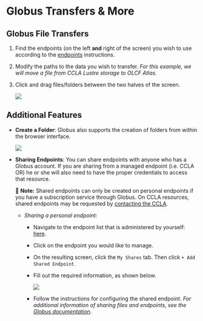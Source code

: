 # Globus Transfers & More

## Globus File Transfers

1. Find the endpoints \(on the left **and** right of the screen\) you wish to use according to the [endpoints](globus-endpoints.md) instructions.
2. Modify the paths to the data you wish to transfer. _For this example, we will move a file from CCLA Lustre storage to OLCF Atlas._
3. Click and drag files/folders between the two halves of the screen.   

   [![](https://github.com/wendikristine/documentation-template/tree/62a326e16ecef2ff128ef0b976de12c16f6ea062/data-transfer-and-storage/screenshots/globus-transfer.png)](https://github.com/wendikristine/documentation-template/tree/62a326e16ecef2ff128ef0b976de12c16f6ea062/data-transfer-and-storage/screenshots/globus-transfer.png)   

## Additional Features

* **Create a Folder**: Globus also supports the creation of folders from within the browser interface.   

  [![](https://github.com/wendikristine/documentation-template/tree/62a326e16ecef2ff128ef0b976de12c16f6ea062/data-transfer-and-storage/screenshots/globus-menu.png)](https://github.com/wendikristine/documentation-template/tree/62a326e16ecef2ff128ef0b976de12c16f6ea062/data-transfer-and-storage/screenshots/globus-menu.png)   

* **Sharing Endpoints**: You can share endpoints with anyone who has a Globus account. If you are sharing from a managed endpoint \(i.e. CCLA OR\) he or she will also need to have the proper credentials to access that resource.   

  📝 **Note:** Shared endpoints can only be created on personal endpoints if you have a subscription service through Globus. On CCLA resources, shared endpoints may be requested by [contacting the CCLA](../../support.md).

  * _Sharing a personal endpoint:_
    * Navigate to the endpoint list that is administered by yourself: [here](https://www.globus.org/app/endpoints?scope=administered-by-me).
    * Click on the endpoint you would like to manage.
    * On the resulting screen, click the `My Shares` tab. Then click `+ Add Shared Endpoint`.
    * Fill out the required information, as shown below.   

      [![](https://github.com/wendikristine/documentation-template/tree/62a326e16ecef2ff128ef0b976de12c16f6ea062/data-transfer-and-storage/screenshots/globus-share-endpoint.png)](https://github.com/wendikristine/documentation-template/tree/62a326e16ecef2ff128ef0b976de12c16f6ea062/data-transfer-and-storage/screenshots/globus-share-endpoint.png)   

    * Follow the instructions for configuring the shared endpoint. _For additional information of sharing files and endpoints, see the_ [_Globus documentation_](https://docs.globus.org/how-to/share-files/)_._


